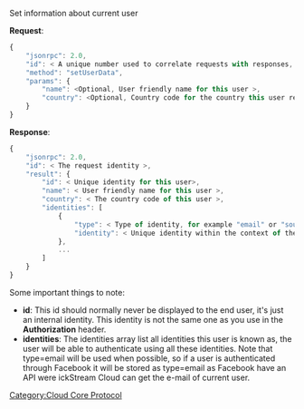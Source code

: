 Set information about current user

**Request**:

``` javascript
{
    "jsonrpc": 2.0,
    "id": < A unique number used to correlate requests with responses, see JSON-RPC specification for more information >,
    "method": "setUserData",
    "params": {
        "name": <Optional, User friendly name for this user >,
        "country": <Optional, Country code for the country this user resides in>
    }
}
```

**Response**:

``` javascript
{
    "jsonrpc": 2.0,
    "id": < The request identity >,
    "result": {
        "id": < Unique identity for this user>,
        "name": < User friendly name for this user >,
        "country": < The country code of this user >,
        "identities": [
            {
                "type": < Type of identity, for example "email" or "soundcloud" >,
                "identity": < Unique identity within the context of the specified "type" >
            },
            ...
        ]
    }
}
```

Some important things to note:

  - **id**: This id should normally never be displayed to the end user,
    it's just an internal identity. This identity is not the same one as
    you use in the **Authorization** header.
  - **identities**: The identities array list all identities this user
    is known as, the user will be able to authenticate using all these
    identities. Note that type=email will be used when possible, so if a
    user is authenticated through Facebook it will be stored as
    type=email as Facebook have an API were ickStream Cloud can get the
    e-mail of current user.

[Category:Cloud Core Protocol](Category:Cloud_Core_Protocol "wikilink")
